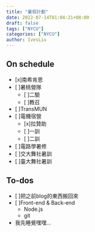 ```yaml
---
title: "暑假計劃"
date: 2022-07-14T01:04:21+08:00
draft: false
tags: ["NYCU"]
categories: ["NYCU"]
author: IvesLiu
---
```


<!--more-->
## On schedule
- [x]南希肯恩
- [ ]暑桃營隊
    - [ ]二驗
    - [ ]教召
- [ ]TransMUN
- [ ]電機宿營
    - [x]拉贊助
    - [ ]一訓
    - [ ]二訓
- [ ]電路學暑修
- [ ]交大舞社暑訓
- [ ]臺大舞社暑訓

## To-dos
- [ ]把之前blog的東西搬回來
- [ ]Front-end & Back-end
    - Node.js
    - git
- 我先睡覺嘿嘿...
